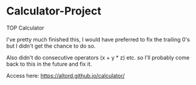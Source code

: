 # Calculator-Project
 TOP Calculator

I've pretty much finished this, I would have preferred to fix the trailing 0's but I didn't get the chance to do so. 

Also didn't do consecutive operators (x + y * z) etc. so I'll probably come back to this in the future and fix it. 

Access here: https://altord.github.io/calculator/
